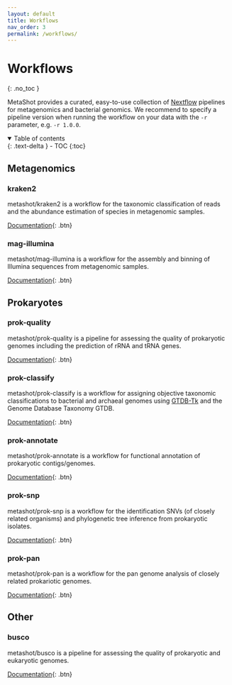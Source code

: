 ```yaml
---
layout: default
title: Workflows
nav_order: 3
permalink: /workflows/
---
```


# Workflows
{: .no_toc }

MetaShot provides a curated, easy-to-use collection of [Nextflow](nextflow.io)
pipelines for metagenomics and bacterial genomics. We recommend to specify a
pipeline version when running the workflow on your data with the `-r` parameter,
e.g. `-r 1.0.0`.

<details open markdown="block">
  <summary>
    Table of contents
  </summary>
  {: .text-delta }
- TOC
{:toc}
</details>


## Metagenomics

### kraken2
metashot/kraken2 is a workflow for the taxonomic classification of reads and the
abundance estimation of species in metagenomic samples.

[Documentation](https://github.com/metashot/kraken2){: .btn}

### mag-illumina
metashot/mag-illumina is a workflow for the assembly and binning of Illumina
sequences from metagenomic samples.

[Documentation](https://github.com/metashot/mag-illumina){: .btn}


## Prokaryotes

### prok-quality
metashot/prok-quality is a pipeline for assessing the quality of prokaryotic
genomes including the prediction of rRNA and tRNA genes.

[Documentation](https://github.com/metashot/prok-quality){: .btn}

### prok-classify
metashot/prok-classify is a workflow for assigning objective taxonomic
classifications to bacterial and archaeal genomes using
[GTDB-Tk](https://github.com/Ecogenomics/GTDBTk) and the Genome Database
Taxonomy GTDB.

[Documentation](https://github.com/metashot/prok-classify){: .btn}

### prok-annotate
metashot/prok-annotate is a workflow for functional annotation of prokaryotic
contigs/genomes.

[Documentation](https://github.com/metashot/prok-annotate){: .btn}

### prok-snp
metashot/prok-snp is a workflow for the identification SNVs (of closely related
organisms) and phylogenetic tree inference from prokaryotic isolates.

[Documentation](https://github.com/metashot/prok-snp){: .btn}

### prok-pan
metashot/prok-pan is a workflow for the pan genome analysis of closely related
prokariotic genomes.

[Documentation](https://github.com/metashot/prok-pan){: .btn}

## Other

### busco
metashot/busco is a pipeline for assessing the quality of prokaryotic and
eukaryotic genomes.

[Documentation](https://github.com/metashot/prok-quality){: .btn}